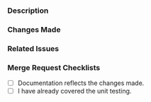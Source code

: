 ### Description


### Changes Made


### Related Issues



### Merge Request Checklists
- [ ] Documentation reflects the changes made.
- [ ] I have already covered the unit testing.